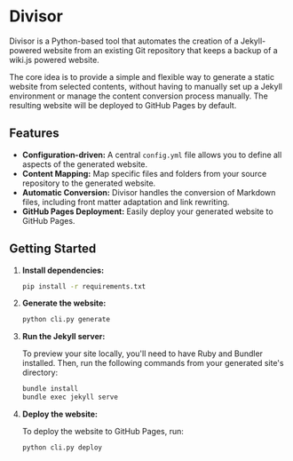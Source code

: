 # Divisor

Divisor is a Python-based tool that automates the creation of a Jekyll-powered website from an existing Git repository that keeps a backup of a wiki.js powered website.

The core idea is to provide a simple and flexible way to generate a static website from selected contents, without having to manually set up a Jekyll environment or manage the content conversion process manually. The resulting website will be deployed to GitHub Pages by default.

## Features

- **Configuration-driven:** A central `config.yml` file allows you to define all aspects of the generated website.
- **Content Mapping:** Map specific files and folders from your source repository to the generated website.
- **Automatic Conversion:** Divisor handles the conversion of Markdown files, including front matter adaptation and link rewriting.
- **GitHub Pages Deployment:** Easily deploy your generated website to GitHub Pages.

## Getting Started

1. **Install dependencies:**

   ```bash
   pip install -r requirements.txt
   ```

2. **Generate the website:**

   ```bash
   python cli.py generate
   ```

3. **Run the Jekyll server:**

   To preview your site locally, you'll need to have Ruby and Bundler installed. Then, run the following commands from your generated site's directory:

   ```bash
   bundle install
   bundle exec jekyll serve
   ```

4. **Deploy the website:**

   To deploy the website to GitHub Pages, run:

   ```bash
   python cli.py deploy
   ```

